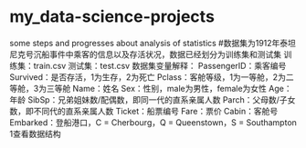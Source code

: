 # my_data-science-projects
some steps and progresses about analysis of statistics 
#数据集为1912年泰坦尼克号沉船事件中乘客的信息以及存活状况，数据已经划分为训练集和测试集
训练集：train.csv
测试集：test.csv
数据集变量解释：
PassengerID：乘客编号
Survived：是否存活，1为生存，2为死亡
Pclass：客舱等级，1为一等舱，2为二等舱，3为三等舱
Name：姓名
Sex：性别，male为男性，female为女性
Age：年龄
SibSp：兄弟姐妹数/配偶数，即同一代的直系亲属人数
Parch：父母数/子女数，即不同代的直系亲属人数
Ticket：船票编号
Fare：票价
Cabin：客舱号
Embarked：登船港口，C = Cherbourg，Q = Queenstown，S = Southampton
1查看数据结构



